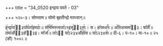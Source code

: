 +++
title = "34_0520 इन्द्राय पवते - 03"

+++
५२०-३। सोमसाम॥ सोमो बृहतीन्द्रो मरुत्वान्॥

इ꣥न्द्रा꣯या꣢ऽ᳐३पा꣤व꣥ता꣤इमदाः꣥॥ सो꣡꣯मो꣯मरुत्वता꣢ऽ१इसू꣢ऽ᳐३ताः꣢। स। हा꣡स्रधा꣢꣯रः॥ अ꣡तिअव्यमा꣢ऽ᳐३। षा꣤ती꣥॥ त꣢मा꣡औ꣢ऽ᳐३हो꣢ऽ᳐३इ। मा꣤र्जा꣥॥ ता꣡ऽ२᳐ या꣣ऽ२३४औ꣥꣯हो꣯वा॥ या꣣ऽ२३४वाः꣥॥ दी-६। प-१०। मा-१०॥ २५ (ङौ) १००८॥